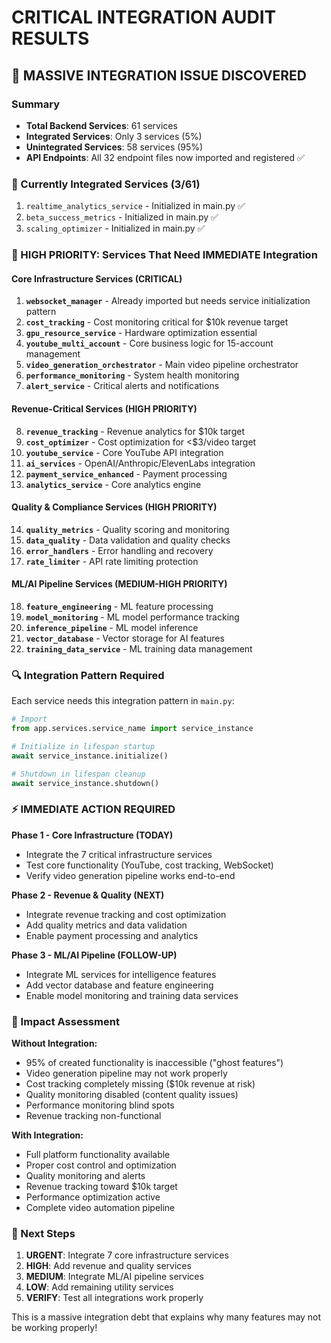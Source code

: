 # CRITICAL INTEGRATION AUDIT RESULTS

## 🚨 MASSIVE INTEGRATION ISSUE DISCOVERED

### Summary
- **Total Backend Services**: 61 services
- **Integrated Services**: Only 3 services (5%)
- **Unintegrated Services**: 58 services (95%)
- **API Endpoints**: All 32 endpoint files now imported and registered ✅

### 🔧 Currently Integrated Services (3/61)
1. `realtime_analytics_service` - Initialized in main.py ✅
2. `beta_success_metrics` - Initialized in main.py ✅  
3. `scaling_optimizer` - Initialized in main.py ✅

### 🚨 HIGH PRIORITY: Services That Need IMMEDIATE Integration

#### Core Infrastructure Services (CRITICAL)
1. **`websocket_manager`** - Already imported but needs service initialization pattern
2. **`cost_tracking`** - Cost monitoring critical for $10k revenue target
3. **`gpu_resource_service`** - Hardware optimization essential
4. **`youtube_multi_account`** - Core business logic for 15-account management
5. **`video_generation_orchestrator`** - Main video pipeline orchestrator
6. **`performance_monitoring`** - System health monitoring
7. **`alert_service`** - Critical alerts and notifications

#### Revenue-Critical Services (HIGH PRIORITY)
8. **`revenue_tracking`** - Revenue analytics for $10k target
9. **`cost_optimizer`** - Cost optimization for <$3/video target
10. **`youtube_service`** - Core YouTube API integration
11. **`ai_services`** - OpenAI/Anthropic/ElevenLabs integration
12. **`payment_service_enhanced`** - Payment processing
13. **`analytics_service`** - Core analytics engine

#### Quality & Compliance Services (HIGH PRIORITY)  
14. **`quality_metrics`** - Quality scoring and monitoring
15. **`data_quality`** - Data validation and quality checks
16. **`error_handlers`** - Error handling and recovery
17. **`rate_limiter`** - API rate limiting protection

#### ML/AI Pipeline Services (MEDIUM-HIGH PRIORITY)
18. **`feature_engineering`** - ML feature processing
19. **`model_monitoring`** - ML model performance tracking
20. **`inference_pipeline`** - ML model inference
21. **`vector_database`** - Vector storage for AI features
22. **`training_data_service`** - ML training data management

### 🔍 Integration Pattern Required

Each service needs this integration pattern in `main.py`:

```python
# Import
from app.services.service_name import service_instance

# Initialize in lifespan startup
await service_instance.initialize()

# Shutdown in lifespan cleanup  
await service_instance.shutdown()
```

### ⚡ IMMEDIATE ACTION REQUIRED

**Phase 1 - Core Infrastructure (TODAY)**
- Integrate the 7 critical infrastructure services
- Test core functionality (YouTube, cost tracking, WebSocket)
- Verify video generation pipeline works end-to-end

**Phase 2 - Revenue & Quality (NEXT)**  
- Integrate revenue tracking and cost optimization
- Add quality metrics and data validation
- Enable payment processing and analytics

**Phase 3 - ML/AI Pipeline (FOLLOW-UP)**
- Integrate ML services for intelligence features
- Add vector database and feature engineering
- Enable model monitoring and training data services

### 🎯 Impact Assessment

**Without Integration:**
- 95% of created functionality is inaccessible ("ghost features")
- Video generation pipeline may not work properly
- Cost tracking completely missing ($10k revenue at risk)
- Quality monitoring disabled (content quality issues)
- Performance monitoring blind spots
- Revenue tracking non-functional

**With Integration:**
- Full platform functionality available
- Proper cost control and optimization
- Quality monitoring and alerts
- Revenue tracking toward $10k target
- Performance optimization active
- Complete video automation pipeline

### 🚀 Next Steps

1. **URGENT**: Integrate 7 core infrastructure services
2. **HIGH**: Add revenue and quality services  
3. **MEDIUM**: Integrate ML/AI pipeline services
4. **LOW**: Add remaining utility services
5. **VERIFY**: Test all integrations work properly

This is a massive integration debt that explains why many features may not be working properly!